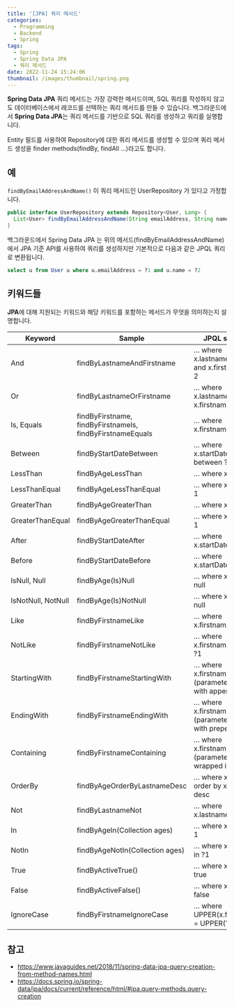 ```yaml
---
title: '[JPA] 쿼리 메서드'
categories:
  - Programming
  - Backend
  - Spring
tags:
  - Spring
  - Spring Data JPA
  - 쿼리 메서드
date: 2022-11-24 15:24:06
thumbnail: /images/thumbnail/spring.png
---
```


**Spring Data JPA** 쿼리 메서드는 가장 강력한 메서드이며, SQL 쿼리를 작성하지 않고도 데이터베이스에서 레코드를 선택하는 쿼리 메서드를 만들 수 있습니다. 백그라운드에서 **Spring Data JPA**는 쿼리 메서드를 기반으로 SQL 쿼리를 생성하고 쿼리를 실행합니다.

Entity 필드를 사용하여 Repository에 대한 쿼리 메서드를 생성할 수 있으며 쿼리 메서드 생성을 finder methods(findBy, findAll …)라고도 합니다.

## 예

`findByEmailAddressAndName()` 이 쿼리 메서드인 UserRepository 가 있다고 가정합니다.

```java
public interface UserRepository extends Repository<User, Long> {
  List<User> findByEmailAddressAndName(String emailAddress, String name);
}
```

백그라운드에서 Spring Data JPA 는 위의 메서드(findByEmailAddressAndName)에서 JPA 기준 API를 사용하여 쿼리를 생성하지만 기본적으로 다음과 같은 JPQL 쿼리로 변환됩니다.

```sql
select u from User u where u.emailAddress = ?1 and u.name = ?2
```

## 키워드들

**JPA**에 대해 지원되는 키워드와 해당 키워드를 포함하는 메서드가 무엇을 의미하는지 설명합니다.

| Keyword            | Sample                                                    | JPQL snippet                                                   |
| ------------------ | --------------------------------------------------------- | -------------------------------------------------------------- |
| And                | findByLastnameAndFirstname                                | … where x.lastname = ?1 and x.firstname = ?2                   |
| Or                 | findByLastnameOrFirstname                                 | … where x.lastname = ?1 or x.firstname = ?2                    |
| Is, Equals         | findByFirstname, findByFirstnameIs, findByFirstnameEquals | … where x.firstname = ?1                                       |
| Between            | findByStartDateBetween                                    | … where x.startDate between ?1 and ?2                          |
| LessThan           | findByAgeLessThan                                         | … where x.age < ?1                                             |
| LessThanEqual      | findByAgeLessThanEqual                                    | … where x.age <= ?1                                            |
| GreaterThan        | findByAgeGreaterThan                                      | … where x.age > ?1                                             |
| GreaterThanEqual   | findByAgeGreaterThanEqual                                 | … where x.age >= ?1                                            |
| After              | findByStartDateAfter                                      | … where x.startDate > ?1                                       |
| Before             | findByStartDateBefore                                     | … where x.startDate < ?1                                       |
| IsNull, Null       | findByAge(Is)Null                                         | … where x.age is null                                          |
| IsNotNull, NotNull | findByAge(Is)NotNull                                      | … where x.age not null                                         |
| Like               | findByFirstnameLike                                       | … where x.firstname like ?1                                    |
| NotLike            | findByFirstnameNotLike                                    | … where x.firstname not like ?1                                |
| StartingWith       | findByFirstnameStartingWith                               | … where x.firstname like ?1 (parameter bound with appended %)  |
| EndingWith         | findByFirstnameEndingWith                                 | … where x.firstname like ?1 (parameter bound with prepended %) |
| Containing         | findByFirstnameContaining                                 | … where x.firstname like ?1 (parameter bound wrapped in %)     |
| OrderBy            | findByAgeOrderByLastnameDesc                              | … where x.age = ?1 order by x.lastname desc                    |
| Not                | findByLastnameNot                                         | … where x.lastname <> ?1                                       |
| In                 | findByAgeIn(Collection<Age> ages)                         | … where x.age in ?1                                            |
| NotIn              | findByAgeNotIn(Collection<Age> ages)                      | … where x.age not in ?1                                        |
| True               | findByActiveTrue()                                        | … where x.active = true                                        |
| False              | findByActiveFalse()                                       | … where x.active = false                                       |
| IgnoreCase         | findByFirstnameIgnoreCase                                 | … where UPPER(x.firstname) = UPPER(?1)                         |

## 참고

- https://www.javaguides.net/2018/11/spring-data-jpa-query-creation-from-method-names.html
- https://docs.spring.io/spring-data/jpa/docs/current/reference/html/#jpa.query-methods.query-creation

